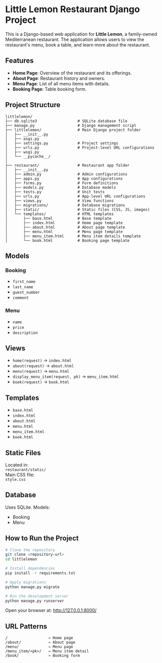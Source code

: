 # Little Lemon Restaurant Django Project

This is a Django-based web application for **Little Lemon**, a family-owned Mediterranean restaurant. The application allows users to view the restaurant's menu, book a table, and learn more about the restaurant.

## Features

- **Home Page**: Overview of the restaurant and its offerings.
- **About Page**: Restaurant history and owners.
- **Menu Page**: List of all menu items with details.
- **Booking Page**: Table booking form.

## Project Structure
```
littlelemon/
├── db.sqlite3                  # SQLite database file
├── manage.py                   # Django management script
├── littlelemon/                # Main Django project folder
│   ├── __init__.py
│   ├── asgi.py
│   ├── settings.py             # Project settings
│   ├── urls.py                 # Project-level URL configurations
│   ├── wsgi.py
│   └── __pycache__/
│
├── restaurant/                 # Restaurant app folder
│   ├── __init__.py
│   ├── admin.py                # Admin configurations
│   ├── apps.py                 # App configurations
│   ├── forms.py                # Form definitions
│   ├── models.py               # Database models
│   ├── tests.py                # Unit tests
│   ├── urls.py                 # App-level URL configurations
│   ├── views.py                # View functions
│   ├── migrations/             # Database migrations
│   ├── static/                 # Static files (CSS, JS, images)
│   └── templates/              # HTML templates
│       ├── base.html           # Base template
│       ├── index.html          # Home page template
│       ├── about.html          # About page template
│       ├── menu.html           # Menu page template
│       ├── menu_item.html      # Menu item details template
│       └── book.html           # Booking page template
```

## Models

### Booking
- `first_name`
- `last_name`
- `guest_number`
- `comment`

### Menu
- `name`
- `price`
- `description`

## Views

- `home(request)` → `index.html`
- `about(request)` → `about.html`
- `menu(request)` → `menu.html`
- `display_menu_item(request, pk)` → `menu_item.html`
- `book(request)` → `book.html`

## Templates

- `base.html`
- `index.html`
- `about.html`
- `menu.html`
- `menu_item.html`
- `book.html`

## Static Files

Located in:  
`restaurant/static/`  
Main CSS file:  
`style.css`

## Database

Uses SQLite. Models:
- Booking
- Menu

## How to Run the Project

```bash
# Clone the repository
git clone <repository-url>
cd littlelemon

# Install dependencies
pip install -r requirements.txt

# Apply migrations
python manage.py migrate

# Run the development server
python manage.py runserver
```

Open your browser at:
http://127.0.0.1:8000/

## URL Patterns
```
/                  → Home page
/about/            → About page
/menu/             → Menu page
/menu_item/<pk>/   → Menu item detail
/book/             → Booking form
```
